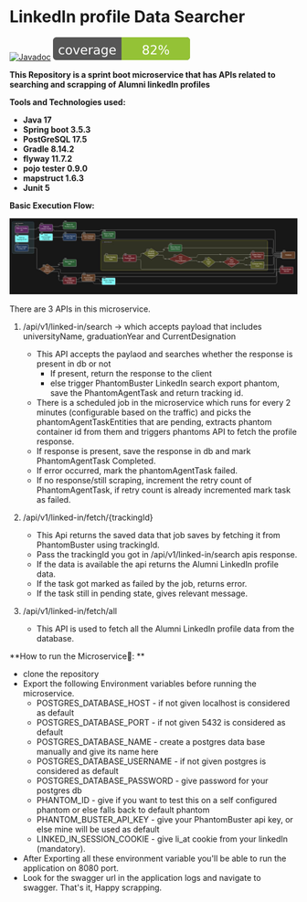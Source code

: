 # LinkedIn profile Data Searcher

[![Javadoc](https://img.shields.io/badge/JavaDoc-Online-green)](https://19ucs112.github.io/linkedin-profile-searcher/javadoc/)
![Coverage](https://raw.githubusercontent.com/19ucs112/linkedin-profile-searcher/badges/coverage.svg)

**This Repository is a sprint boot microservice that has APIs related to searching and scrapping of Alumni linkedIn profiles**

**Tools and Technologies used:**

+ **Java 17**
+ **Spring boot 3.5.3**
+ **PostGreSQL 17.5**
+ **Gradle 8.14.2**
+ **flyway 11.7.2**
+ **pojo tester 0.9.0**
+ **mapstruct 1.6.3**
+ **Junit 5**


**Basic Execution Flow:**

![flow diagram](src/main/resources/linked-in-profile-searcher-flow.jpeg)

There are 3 APIs in this microservice.

1. /api/v1/linked-in/search -> which accepts payload that includes universityName, graduationYear and CurrentDesignation
   + This API accepts the paylaod and searches whether the response is present in db or not
       + If present, return the response to the client
       + else trigger PhantomBuster LinkedIn search export phantom, save the PhantomAgentTask and return tracking id.
   + There is a scheduled job in the microservice which runs for every 2 minutes (configurable based on the traffic) and picks the phantomAgentTaskEntities that are pending, extracts phantom container id from them and triggers phantoms API to fetch the profile response.
   + If response is present, save the response in db and mark PhantomAgentTask Completed.
   + If error occurred, mark the phantomAgentTask failed.
   + If no response/still scraping, increment the retry count of PhantomAgentTask, if retry count is already incremented mark task as failed.

2. /api/v1/linked-in/fetch/{trackingId}
   + This Api returns the saved data that job saves by fetching it from PhantomBuster using trackingId.
   + Pass the trackingId you got in /api/v1/linked-in/search apis response.
   + If the data is available the api returns the Alumni LinkedIn profile data.
   + If the task got marked as failed by the job, returns error.
   + If the task still in pending state, gives relevant message.

3. /api/v1/linked-in/fetch/all
   + This API is used to fetch all the Alumni LinkedIn profile data from the database.

**How to run the Microservice🚀: **

+ clone the repository
+ Export the following Environment variables before running the microservice.
  + POSTGRES_DATABASE_HOST - if not given localhost is considered as default
  + POSTGRES_DATABASE_PORT - if not given 5432 is considered as default
  + POSTGRES_DATABASE_NAME - create a postgres data base manually and give its name here
  + POSTGRES_DATABASE_USERNAME - if not given postgres is considered as default
  + POSTGRES_DATABASE_PASSWORD - give password for your postgres db
  + PHANTOM_ID - give if you want to test this on a self configured phantom or else falls back to default phantom
  + PHANTOM_BUSTER_API_KEY - give your PhantomBuster api key, or else mine will be used as default
  + LINKED_IN_SESSION_COOKIE - give li_at cookie from your linkedIn (mandatory).
+ After Exporting all these environment variable you'll be able to run the application on 8080 port.
+ Look for the swagger url in the application logs and navigate to swagger. That's it, Happy scrapping.


